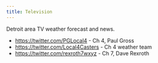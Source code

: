 ```yaml
---
title: Television
---
```

Detroit area TV weather forecast and news.

* https://twitter.com/PGLocal4 - Ch 4, Paul Gross
* https://twitter.com/Local4Casters - Ch 4 weather team
* https://twitter.com/rexroth7wxyz - Ch 7, Dave Rexroth
